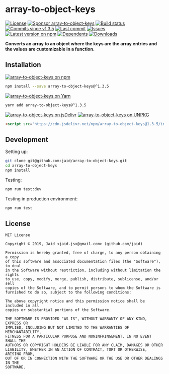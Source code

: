 # array-to-object-keys


<a href="https://raw.githubusercontent.com/jaid/array-to-object-keys/master/license.txt"><img src="https://img.shields.io/github/license/jaid/array-to-object-keys?style=flat-square" alt="License"/></a> <a href="https://github.com/sponsors/jaid"><img src="https://img.shields.io/badge/<3-Sponsor-FF45F1?style=flat-square" alt="Sponsor array-to-object-keys"/></a>
<a href="https://actions-badge.atrox.dev/jaid/array-to-object-keys/goto"><img src="https://img.shields.io/endpoint.svg?style=flat-square&url=https%3A%2F%2Factions-badge.atrox.dev%2Fjaid%2Farray-to-object-keys%2Fbadge" alt="Build status"/></a> <a href="https://github.com/jaid/array-to-object-keys/commits"><img src="https://img.shields.io/github/commits-since/jaid/array-to-object-keys/v1.3.5?style=flat-square&logo=github" alt="Commits since v1.3.5"/></a> <a href="https://github.com/jaid/array-to-object-keys/commits"><img src="https://img.shields.io/github/last-commit/jaid/array-to-object-keys?style=flat-square&logo=github" alt="Last commit"/></a> <a href="https://github.com/jaid/array-to-object-keys/issues"><img src="https://img.shields.io/github/issues/jaid/array-to-object-keys?style=flat-square&logo=github" alt="Issues"/></a>  
<a href="https://npmjs.com/package/array-to-object-keys"><img src="https://img.shields.io/npm/v/array-to-object-keys?style=flat-square&logo=npm&label=latest%20version" alt="Latest version on npm"/></a> <a href="https://github.com/jaid/array-to-object-keys/network/dependents"><img src="https://img.shields.io/librariesio/dependents/npm/array-to-object-keys?style=flat-square&logo=npm" alt="Dependents"/></a> <a href="https://npmjs.com/package/array-to-object-keys"><img src="https://img.shields.io/npm/dm/array-to-object-keys?style=flat-square&logo=npm" alt="Downloads"/></a>

**Converts an array to an object where the keys are the array entries and the values are customizable in a function.**















## Installation
<a href="https://npmjs.com/package/array-to-object-keys"><img src="https://img.shields.io/badge/npm-array--to--object--keys-C23039?style=flat-square&logo=npm" alt="array-to-object-keys on npm"/></a>
```bash
npm install --save array-to-object-keys@^1.3.5
```
<a href="https://yarnpkg.com/package/array-to-object-keys"><img src="https://img.shields.io/badge/Yarn-array--to--object--keys-2F8CB7?style=flat-square&logo=yarn&logoColor=white" alt="array-to-object-keys on Yarn"/></a>
```bash
yarn add array-to-object-keys@^1.3.5
```
<a href="https://jsdelivr.com/package/npm/array-to-object-keys/"><img src="https://img.shields.io/badge/jsDelivr-array--to--object--keys-orange?style=flat-square&logo=html5&logoColor=white" alt="array-to-object-keys on jsDelivr"/></a> <a href="https://unpkg.com/browse/array-to-object-keys/"><img src="https://img.shields.io/badge/UNPKG-array--to--object--keys-orange?style=flat-square&logo=html5&logoColor=white" alt="array-to-object-keys on UNPKG"/></a>
```html
<script src="https://cdn.jsdelivr.net/npm/array-to-object-keys@1.3.5/index.js"/>
```







## Development



Setting up:
```bash
git clone git@github.com:jaid/array-to-object-keys.git
cd array-to-object-keys
npm install
```
Testing:
```bash
npm run test:dev
```
Testing in production environment:
```bash
npm run test
```


## License
```text
MIT License

Copyright © 2019, Jaid <jaid.jsx@gmail.com> (github.com/jaid)

Permission is hereby granted, free of charge, to any person obtaining a copy
of this software and associated documentation files (the "Software"), to deal
in the Software without restriction, including without limitation the rights
to use, copy, modify, merge, publish, distribute, sublicense, and/or sell
copies of the Software, and to permit persons to whom the Software is
furnished to do so, subject to the following conditions:

The above copyright notice and this permission notice shall be included in all
copies or substantial portions of the Software.

THE SOFTWARE IS PROVIDED "AS IS", WITHOUT WARRANTY OF ANY KIND, EXPRESS OR
IMPLIED, INCLUDING BUT NOT LIMITED TO THE WARRANTIES OF MERCHANTABILITY,
FITNESS FOR A PARTICULAR PURPOSE AND NONINFRINGEMENT. IN NO EVENT SHALL THE
AUTHORS OR COPYRIGHT HOLDERS BE LIABLE FOR ANY CLAIM, DAMAGES OR OTHER
LIABILITY, WHETHER IN AN ACTION OF CONTRACT, TORT OR OTHERWISE, ARISING FROM,
OUT OF OR IN CONNECTION WITH THE SOFTWARE OR THE USE OR OTHER DEALINGS IN THE
SOFTWARE.
```
